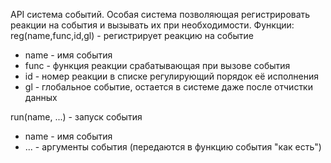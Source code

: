 API система событий.
Особая система позволяющая регистрировать реакции на события и вызывать их при необходимости.
Функции:
reg(name,func,id,gl) - регистрирует реакцию на событие
- name - имя события
- func - функция реакции срабатывающая при вызове события
- id - номер реакции в списке регулирующий порядок её исполнения
- gl - глобальное событие, остается в системе даже после отчистки данных

run(name, ...) - запуск события
- name - имя события 
- ... - аргументы события (передаются в функцию события "как есть")
